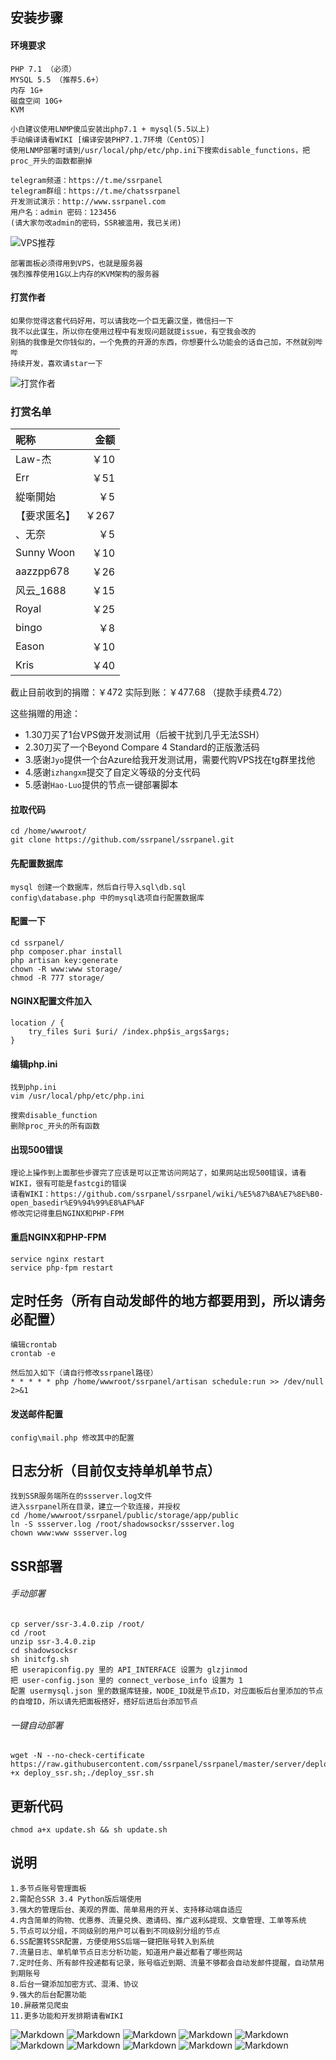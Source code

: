 ## 安装步骤
#### 环境要求
````
PHP 7.1 （必须）
MYSQL 5.5 （推荐5.6+）
内存 1G+ 
磁盘空间 10G+
KVM

小白建议使用LNMP傻瓜安装出php7.1 + mysql(5.5以上)
手动编译请看WIKI [编译安装PHP7.1.7环境（CentOS）]
使用LNMP部署时请到/usr/local/php/etc/php.ini下搜索disable_functions，把proc_开头的函数都删掉

telegram频道：https://t.me/ssrpanel
telegram群组：https://t.me/chatssrpanel
开发测试演示：http://www.ssrpanel.com
用户名：admin 密码：123456
(请大家勿改admin的密码，SSR被滥用，我已关闭)
````

![VPS推荐](https://github.com/ssrpanel/ssrpanel/wiki/VPS%E6%8E%A8%E8%8D%90)
````
部署面板必须得用到VPS，也就是服务器
强烈推荐使用1G以上内存的KVM架构的服务器
````

#### 打赏作者
````
如果你觉得这套代码好用，可以请我吃一个巨无霸汉堡，微信扫一下
我不以此谋生，所以你在使用过程中有发现问题就提issue，有空我会改的
别搞的我像是欠你钱似的，一个免费的开源的东西，你想要什么功能会的话自己加，不然就别哔哔
持续开发，喜欢请star一下
````
![打赏作者](https://github.com/ssrpanel/ssrpanel/blob/master/public/assets/images/donate.jpeg?raw=true)

### 打赏名单
|昵称|金额|
|:-------|--------:| 
|Law-杰|￥10| 
|Err| ￥51 | 
|緃噺開始 |￥5| 
|【要求匿名】|￥267|
|、无奈|￥5|
|Sunny Woon|￥10|
|aazzpp678|￥26|
|风云_1688|￥15|
|Royal|￥25|
|bingo|￥8|
|Eason|￥10|
|Kris|￥40|

截止目前收到的捐赠：￥472
实际到账：￥477.68 （提款手续费4.72）

这些捐赠的用途：
- 1.30刀买了1台VPS做开发测试用（后被干扰到几乎无法SSH）
- 2.30刀买了一个Beyond Compare 4 Standard的正版激活码
- 3.感谢`Jyo`提供一个台Azure给我开发测试用，需要代购VPS找在tg群里找他
- 4.感谢`izhangxm`提交了自定义等级的分支代码
- 5.感谢`Hao-Luo`提供的节点一键部署脚本


#### 拉取代码
````
cd /home/wwwroot/
git clone https://github.com/ssrpanel/ssrpanel.git
````

#### 先配置数据库
````
mysql 创建一个数据库，然后自行导入sql\db.sql
config\database.php 中的mysql选项自行配置数据库
````

#### 配置一下
````
cd ssrpanel/
php composer.phar install
php artisan key:generate
chown -R www:www storage/
chmod -R 777 storage/
````

#### NGINX配置文件加入
````
location / {
    try_files $uri $uri/ /index.php$is_args$args;
}
````

#### 编辑php.ini
````
找到php.ini
vim /usr/local/php/etc/php.ini

搜索disable_function
删除proc_开头的所有函数
````

#### 出现500错误
````
理论上操作到上面那些步骤完了应该是可以正常访问网站了，如果网站出现500错误，请看WIKI，很有可能是fastcgi的错误
请看WIKI：https://github.com/ssrpanel/ssrpanel/wiki/%E5%87%BA%E7%8E%B0-open_basedir%E9%94%99%E8%AF%AF
修改完记得重启NGINX和PHP-FPM
````

#### 重启NGINX和PHP-FPM
````
service nginx restart
service php-fpm restart
````

## 定时任务（所有自动发邮件的地方都要用到，所以请务必配置）
````
编辑crontab
crontab -e

然后加入如下（请自行修改ssrpanel路径）
* * * * * php /home/wwwroot/ssrpanel/artisan schedule:run >> /dev/null 2>&1
````

#### 发送邮件配置
````
config\mail.php 修改其中的配置
````

## 日志分析（目前仅支持单机单节点）
````
找到SSR服务端所在的ssserver.log文件
进入ssrpanel所在目录，建立一个软连接，并授权
cd /home/wwwroot/ssrpanel/public/storage/app/public
ln -S ssserver.log /root/shadowsocksr/ssserver.log
chown www:www ssserver.log
````

## SSR部署
###### 手动部署
````
cp server/ssr-3.4.0.zip /root/
cd /root
unzip ssr-3.4.0.zip
cd shadowsocksr
sh initcfg.sh
把 userapiconfig.py 里的 API_INTERFACE 设置为 glzjinmod
把 user-config.json 里的 connect_verbose_info 设置为 1
配置 usermysql.json 里的数据库链接，NODE_ID就是节点ID，对应面板后台里添加的节点的自增ID，所以请先把面板搭好，搭好后进后台添加节点
````

###### 一键自动部署
````
wget -N --no-check-certificate https://raw.githubusercontent.com/ssrpanel/ssrpanel/master/server/deploy_ssr.sh;chmod +x deploy_ssr.sh;./deploy_ssr.sh
````

## 更新代码
````
chmod a+x update.sh && sh update.sh
````

## 说明
````
1.多节点账号管理面板
2.需配合SSR 3.4 Python版后端使用
3.强大的管理后台、美观的界面、简单易用的开关、支持移动端自适应
4.内含简单的购物、优惠券、流量兑换、邀请码、推广返利&提现、文章管理、工单等系统
5.节点可以分组，不同级别的用户可以看到不同级别分组的节点
6.SS配置转SSR配置，方便使用SS后端一键把账号转入到系统
7.流量日志、单机单节点日志分析功能，知道用户最近都看了哪些网站
7.定时任务、所有邮件投递都有记录，账号临近到期、流量不够都会自动发邮件提醒，自动禁用到期账号
8.后台一键添加加密方式、混淆、协议
9.强大的后台配置功能
10.屏蔽常见爬虫
11.更多功能和开发排期请看WIKI
````

![Markdown](http://i4.bvimg.com/1949/aac73bf589fbd785.png)
![Markdown](http://i4.bvimg.com/1949/a7c21b7504805130.png)
![Markdown](http://i4.bvimg.com/1949/ee4e72cab0deb8b0.png)
![Markdown](http://i4.bvimg.com/1949/ee21b577359a638a.png)
![Markdown](http://i1.ciimg.com/1949/6741b88c5a02d550.png)
![Markdown](http://i1.ciimg.com/1949/a12612d57fdaa001.png)
![Markdown](http://i1.ciimg.com/1949/c5c80818393d585e.png)
![Markdown](http://i1.ciimg.com/1949/c52861d84ed70039.png)
![Markdown](http://i1.ciimg.com/1949/83354a1cd7fbd041.png)
![Markdown](http://i1.bvimg.com/1949/13b6e4713a6d29c2.png)